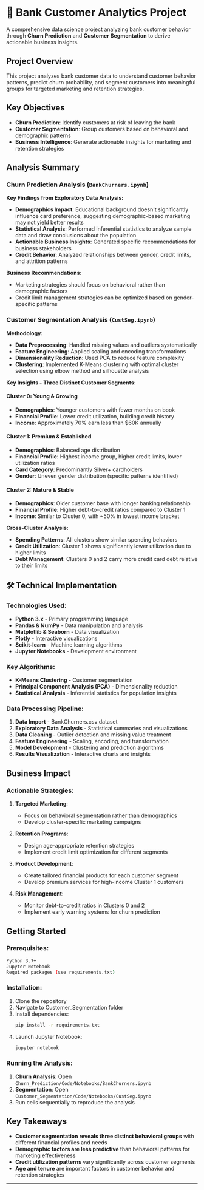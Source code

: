 # 🏦 Bank Customer Analytics Project

A comprehensive data science project analyzing bank customer behavior through **Churn Prediction** and **Customer Segmentation** to derive actionable business insights.

##  Project Overview

This project analyzes bank customer data to understand customer behavior patterns, predict churn probability, and segment customers into meaningful groups for targeted marketing and retention strategies.

##  Key Objectives

- **Churn Prediction**: Identify customers at risk of leaving the bank
- **Customer Segmentation**: Group customers based on behavioral and demographic patterns
- **Business Intelligence**: Generate actionable insights for marketing and retention strategies


##  Analysis Summary

###  Churn Prediction Analysis (`BankChurners.ipynb`)

**Key Findings from Exploratory Data Analysis:**

- **Demographics Impact**: Educational background doesn't significantly influence card preference, suggesting demographic-based marketing may not yield better results
- **Statistical Analysis**: Performed inferential statistics to analyze sample data and draw conclusions about the population
- **Actionable Business Insights**: Generated specific recommendations for business stakeholders
- **Credit Behavior**: Analyzed relationships between gender, credit limits, and attrition patterns

**Business Recommendations:**
- Marketing strategies should focus on behavioral rather than demographic factors
- Credit limit management strategies can be optimized based on gender-specific patterns

###  Customer Segmentation Analysis (`CustSeg.ipynb`)

**Methodology:**
- **Data Preprocessing**: Handled missing values and outliers systematically
- **Feature Engineering**: Applied scaling and encoding transformations
- **Dimensionality Reduction**: Used PCA to reduce feature complexity
- **Clustering**: Implemented K-Means clustering with optimal cluster selection using elbow method and silhouette analysis

**Key Insights - Three Distinct Customer Segments:**

####  **Cluster 0: Young & Growing**
- **Demographics**: Younger customers with fewer months on book
- **Financial Profile**: Lower credit utilization, building credit history
- **Income**: Approximately 70% earn less than $60K annually

####  **Cluster 1: Premium & Established**
- **Demographics**: Balanced age distribution
- **Financial Profile**: Highest income group, higher credit limits, lower utilization ratios
- **Card Category**: Predominantly Silver+ cardholders
- **Gender**: Uneven gender distribution (specific patterns identified)

####  **Cluster 2: Mature & Stable**
- **Demographics**: Older customer base with longer banking relationship
- **Financial Profile**: Higher debt-to-credit ratios compared to Cluster 1
- **Income**: Similar to Cluster 0, with ~50% in lowest income bracket

**Cross-Cluster Analysis:**
- **Spending Patterns**: All clusters show similar spending behaviors
- **Credit Utilization**: Cluster 1 shows significantly lower utilization due to higher limits
- **Debt Management**: Clusters 0 and 2 carry more credit card debt relative to their limits

## 🛠️ Technical Implementation

### **Technologies Used:**
- **Python 3.x** - Primary programming language
- **Pandas & NumPy** - Data manipulation and analysis
- **Matplotlib & Seaborn** - Data visualization
- **Plotly** - Interactive visualizations
- **Scikit-learn** - Machine learning algorithms
- **Jupyter Notebooks** - Development environment

### **Key Algorithms:**
- **K-Means Clustering** - Customer segmentation
- **Principal Component Analysis (PCA)** - Dimensionality reduction
- **Statistical Analysis** - Inferential statistics for population insights

### **Data Processing Pipeline:**
1. **Data Import** - BankChurners.csv dataset
2. **Exploratory Data Analysis** - Statistical summaries and visualizations
3. **Data Cleaning** - Outlier detection and missing value treatment
4. **Feature Engineering** - Scaling, encoding, and transformation
5. **Model Development** - Clustering and prediction algorithms
6. **Results Visualization** - Interactive charts and insights

##  Business Impact

### **Actionable Strategies:**

1. **Targeted Marketing**:
   - Focus on behavioral segmentation rather than demographics
   - Develop cluster-specific marketing campaigns

2. **Retention Programs**:
   - Design age-appropriate retention strategies
   - Implement credit limit optimization for different segments

3. **Product Development**:
   - Create tailored financial products for each customer segment
   - Develop premium services for high-income Cluster 1 customers

4. **Risk Management**:
   - Monitor debt-to-credit ratios in Clusters 0 and 2
   - Implement early warning systems for churn prediction

##  Getting Started

### **Prerequisites:**
```bash
Python 3.7+
Jupyter Notebook
Required packages (see requirements.txt)
```

### **Installation:**
1. Clone the repository
2. Navigate to Customer_Segmentation folder
3. Install dependencies:
   ```bash
   pip install -r requirements.txt
   ```
4. Launch Jupyter Notebook:
   ```bash
   jupyter notebook
   ```

### **Running the Analysis:**
1. **Churn Analysis**: Open `Churn_Prediction/Code/Notebooks/BankChurners.ipynb`
2. **Segmentation**: Open `Customer_Segmentation/Code/Notebooks/CustSeg.ipynb`
3. Run cells sequentially to reproduce the analysis

##  Key Takeaways

- **Customer segmentation reveals three distinct behavioral groups** with different financial profiles and needs
- **Demographic factors are less predictive** than behavioral patterns for marketing effectiveness
- **Credit utilization patterns** vary significantly across customer segments
- **Age and tenure** are important factors in customer behavior and retention strategies

---
